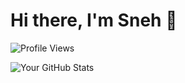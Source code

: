 # Hi there, I'm Sneh 👋

![Profile Views](https://komarev.com/ghpvc/?snehpatel38&color=blue)

<!-- ## About Me

I am a passionate developer with a keen interest in [Your Interest Areas]. I love working on projects related to [Your Project Topics].

## 🛠 Skills

- Programming Languages: [Languages]
- Frameworks: [Frameworks]
- Tools: [Tools]

## 🌱 What I'm currently learning

- [Current Learning Topics]

## 📫 How to reach me

- [Your Contact Information]

## ⚡ Fun fact

- [Fun Fact About You]

---
-->
![Your GitHub Stats](https://github-readme-stats.vercel.app/api?username=your-username&show_icons=true&hide_border=true&theme=radical)
